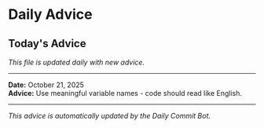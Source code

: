 # Daily Advice

## Today's Advice
*This file is updated daily with new advice.*

---

**Date:** October 21, 2025  
**Advice:** Use meaningful variable names - code should read like English.

---

*This advice is automatically updated by the Daily Commit Bot.*

